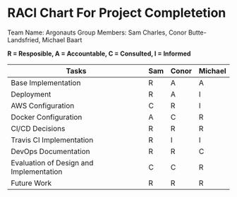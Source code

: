 # RACI Chart For Project Completetion
Team Name: Argonauts
Group Members: Sam Charles, Conor Butte-Landsfried, Michael Baart

**R = Resposible, A = Accountable, C = Consulted, I = Informed**

| Tasks                                 | Sam | Conor | Michael |
| ------------------------------------- | --- | ----- | ------- |
Base Implementation | R | A | A
Deployment | R | A | I
AWS Configuration | C | R | I
Docker Configuration | A | C | R
CI/CD Decisions | R | R | R
Travis CI Implementation | R | I | I
DevOps Documentation | R | R | C
Evaluation of Design and Implementation | C | C | R
Future Work | R | R | R

